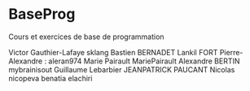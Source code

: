 BaseProg
========

Cours et exercices de base de programmation

Victor Gauthier-Lafaye sklang
Bastien BERNADET Lankil
FORT Pierre-Alexandre : aleran974
Marie Pairault MariePairault
Alexandre BERTIN mybrainisout
Guillaume Lebarbier JEANPATRICK
PAUCANT Nicolas nicopeva
benatia elachiri

